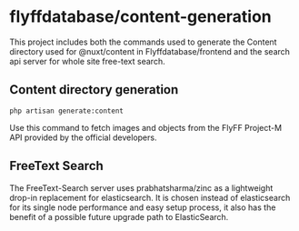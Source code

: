 # flyffdatabase/content-generation

This project includes both the commands used to generate the Content directory used for @nuxt/content in Flyffdatabase/frontend and the search api server for whole site free-text search. 

## Content directory generation

```php artisan generate:content```

Use this command to fetch images and objects from the FlyFF Project-M API provided by the official developers.

## FreeText Search

The FreeText-Search server uses prabhatsharma/zinc as a lightweight drop-in replacement for elasticsearch. It is chosen instead of elasticsearch for its single node performance and easy setup process, it also has the benefit of a possible future upgrade path to ElasticSearch.
